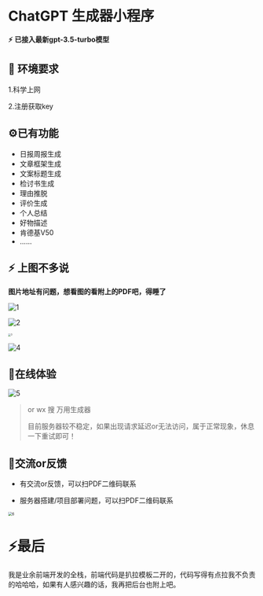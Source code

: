 # ChatGPT 生成器小程序

**⚡** **已接入最新gpt-3.5-turbo模型**

## 🔧 环境要求

1.科学上网

2.注册获取key



## ⚙已有功能

* 日报周报生成
* 文章框架生成
* 文案标题生成
* 检讨书生成
* 理由推脱
* 评价生成
* 个人总结
* 好物描述
* 肯德基V50
* ......



## **⚡** 上图不多说

**图片地址有问题，想看图的看附上的PDF吧，得睡了**

![1](./README.assets/1-1678602754901-8.png)

![2](./README.assets/2.png)

<img src="./README.assets/3.png" alt="3" style="zoom: 33%;" />

![4](./README.assets/4.png)

## 🦊在线体验

![5](./README.assets/5.jpg)

> or wx 搜 万用生成器 
>
> 目前服务器较不稳定，如果出现请求延迟or无法访问，属于正常现象，休息一下重试即可！



## 👻交流or反馈

* 有交流or反馈，可以扫PDF二维码联系

* 服务器搭建/项目部署问题，可以扫PDF二维码联系

<img src="./README.assets/6.jpg" alt="6" style="zoom:50%;" />



# ⚡最后

我是业余前端开发的全栈，前端代码是扒拉模板二开的，代码写得有点拉我不负责的哈哈哈，如果有人感兴趣的话，我再把后台也附上吧。